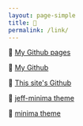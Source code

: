 ```yaml
---
layout: page-simple
title: 🔗
permalink: /link/
---
```


🔗 [My Github pages](https://jeffatoptics.github.io/)

🔗 [My Github](https://github.com/jeffatoptics/)

🔗 [This site's Github](https://github.com/jeffatoptics/jeffblog)

🔗 [jeff-minima theme](https://github.com/jeffatoptics/jeff-minima)

🔗 [minima theme](https://github.com/jekyll/minima)
